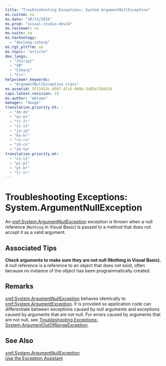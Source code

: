 ```yaml
---
title: "Troubleshooting Exceptions: System.ArgumentNullException"
ms.custom: na
ms.date: "10/13/2016"
ms.prod: "visual-studio-dev14"
ms.reviewer: na
ms.suite: na
ms.technology: 
  - "devlang-csharp"
ms.tgt_pltfrm: na
ms.topic: "article"
dev_langs: 
  - "JScript"
  - "VB"
  - "CSharp"
  - "C++"
helpviewer_keywords: 
  - "ArgumentNullException class"
ms.assetid: 5f21413c-d997-47c6-9b06-3d85a719d51b
caps.latest.revision: 19
ms.author: "mblome"
manager: "douge"
translation.priority.ht: 
  - "de-de"
  - "es-es"
  - "fr-fr"
  - "it-it"
  - "ja-jp"
  - "ko-kr"
  - "ru-ru"
  - "zh-cn"
  - "zh-tw"
translation.priority.mt: 
  - "cs-cz"
  - "pl-pl"
  - "pt-br"
  - "tr-tr"
---
```

# Troubleshooting Exceptions: System.ArgumentNullException
An <xref:System.ArgumentNullException> exception is thrown when a null reference (`Nothing` in Visual Basic) is passed to a method that does not accept it as a valid argument.  
  
## Associated Tips  
 **Check arguments to make sure they are not null (Nothing in Visual Basic).**  
 A null reference is a reference to an object that does not exist, often because no instance of the object has been programmatically created.  
  
## Remarks  
 <xref:System.ArgumentNullException> behaves identically to <xref:System.ArgumentException>. It is provided so application code can differentiate between exceptions caused by null arguments and exceptions caused by arguments that are not null. For errors caused by arguments that are not null, see [Troubleshooting Exceptions: System.ArgumentOutOfRangeException](../misc/troubleshooting-exceptions--system.argumentoutofrangeexception.md).  
  
## See Also  
 <xref:System.ArgumentNullException>   
 [Use the Exception Assistant](../Topic/How%20to:%20Use%20the%20Exception%20Assistant.md)